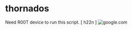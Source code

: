 # thornados
Need R00T device to run this script. [ h22n ]
![google.com](https://www.kali.org/tools/nikto/images/nikto-logo.svg)

